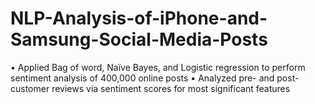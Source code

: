 # NLP-Analysis-of-iPhone-and-Samsung-Social-Media-Posts
•	Applied Bag of word, Naïve Bayes, and Logistic regression to perform sentiment analysis of 400,000 online posts
•	Analyzed pre- and post- customer reviews via sentiment scores for most significant features 
